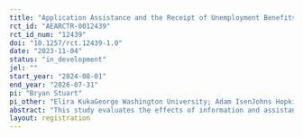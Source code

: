```yaml
---
title: "Application Assistance and the Receipt of Unemployment Benefits"
rct_id: "AEARCTR-0012439"
rct_id_num: "12439"
doi: "10.1257/rct.12439-1.0"
date: "2023-11-04"
status: "in_development"
jel: ""
start_year: "2024-08-01"
end_year: "2026-07-31"
pi: "Bryan Stuart"
pi_other: "Elira KukaGeorge Washington University; Adam IsenJohns Hopkins University"
abstract: "This study evaluates the effects of information and assistance applying for unemployment benefits."
layout: registration
---
```


